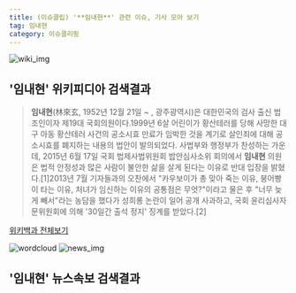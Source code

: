 ```yaml
---
title: (이슈클립) '**임내현**' 관련 이슈, 기사 모아 보기
tag: 임내현
category: 이슈클리핑
---
```

![wiki_img](https://user-images.githubusercontent.com/42597476/44503234-41136a80-a6d0-11e8-9071-6fc6418eafe4.png)
## **'**임내현**'** 위키피디아 검색결과
>**임내현**(林來玄, 1952년 12월 21일 ~ , 광주광역시)은 대한민국의 검사 출신 법조인이자 제19대 국회의원이다.1999년 6살 어린이가 황산테러를 당해 사망한 대구 아동 황산테러 사건의 공소시효 만료가 임박한 것을 계기로 살인죄에 대해 공소시효를 폐지하는 내용의 법안이 발의되었다. 사법부와 행정부가 찬성하는 가운데, 2015년 6월 17일 국회 법제사법위원회 밥안심사소위 회의에서 **임내현** 의원은 법적 안정성과 많은 사람이 불안한 삶을 살게 된다는 이유로 반대 입장을 밝혔다.[1]2013년 7월 기자들과의 오찬에서 "카우보이가 총 맞아 죽는 이유, 붕어빵이 타는 이유, 처녀가 임신하는 이유의 공통점은 무엇?"이라고 물은 후 "너무 늦게 빼서"라는 농담을 했다가 성희롱 논란이 일어 공개 사과하고, 국회 윤리심사자문위원회에 의해 '30일간 출석 정지' 징계를 받았다.[2]

<a href="https://ko.wikipedia.org/wiki/임내현" target="_blank">위키백과 전체보기</a>

![wordcloud](https://s3.ap-northeast-2.amazonaws.com/lyrics101-wordcloud/2018-09-21-1537494147.png)
![news_img](https://user-images.githubusercontent.com/42597476/44507050-1206f400-a6e4-11e8-8d98-7ffbfebb353f.png)
## **'**임내현**'** 뉴스속보 검색결과

